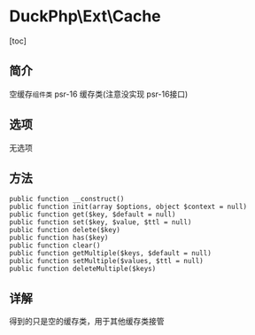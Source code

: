 # DuckPhp\Ext\Cache
[toc]

## 简介
空缓存`组件类` psr-16 缓存类(注意没实现 psr-16接口)

## 选项
无选项

## 方法

    public function __construct()
    public function init(array $options, object $context = null)
    public function get($key, $default = null)
    public function set($key, $value, $ttl = null)
    public function delete($key)
    public function has($key)
    public function clear()
    public function getMultiple($keys, $default = null)
    public function setMultiple($values, $ttl = null)
    public function deleteMultiple($keys)

## 详解

得到的只是空的缓存类，用于其他缓存类接管
